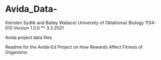 # Avida_Data-
Kiersten Sydlik and Bailey Wallace/ University of Oklahoma/ Biology 1134-010
Version 1.0.0 ** 3.3.2021
 
Avida project data files 

Readme for the Avida-Ed Project on How Rewards Affect Fitness of Organisms
